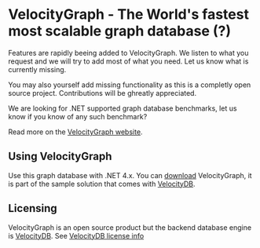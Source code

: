 ﻿VelocityGraph - The World's fastest most scalable graph database (?)
==========================================

Features are rapidly beeing added to VelocityGraph. We listen to what you request and we will try to add most of what you need. Let us know what is currently missing.

You may also yourself add missing functionality as this is a completly open source project. Contributions will be ghreatly appreciated.

We are looking for .NET supported graph database benchmarks, let us know if you know of any such benchmark?

Read more on the [VelocityGraph website](http://www.VelocityGraph.com).

Using VelocityGraph
-----------

Use this graph database with .NET 4.x. You can [download](http://www.VelocityGraph.com/Secure/Download.aspx/) VelocityGraph, it is part of the sample solution that comes with [VelocityDB](http://www.VelocityDB.com).

Licensing
---------
             
VelocityGraph is an open source product but the backend database engine is [VelocityDB](http://www.VelocityDB.com). See [VelocityDB license info](http://www.VelocityDB.com/Secure/License.aspx)